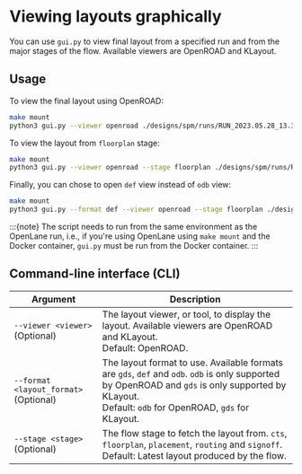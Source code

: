 # Viewing layouts graphically

You can use `gui.py` to view final layout from a specified run and from the major stages of the flow. 
Available viewers are OpenROAD and KLayout.

## Usage

To view the final layout using OpenROAD:

```bash
make mount
python3 gui.py --viewer openroad ./designs/spm/runs/RUN_2023.05.28_13.36.45
```

To view the layout from `floorplan` stage:

```bash
make mount
python3 gui.py --viewer openroad --stage floorplan ./designs/spm/runs/RUN_2023.05.28_13.36.45
```

Finally, you can chose to open `def` view instead of `odb` view:

```bash
make mount
python3 gui.py --format def --viewer openroad --stage floorplan ./designs/spm/runs/RUN_2023.05.28_13.36.45
```

:::{note}
The script needs to run from the same environment as the OpenLane run, i.e.,
if you're using OpenLane using `make mount` and the Docker container, `gui.py`
must be run from the Docker container.
:::

## Command-line interface (CLI)

| Argument | Description |
| - | - |
| `--viewer <viewer>`<br>(Optional) | The layout viewer, or tool, to display the layout. Available viewers are OpenROAD and KLayout.<br>Default: OpenROAD. |
| `--format <layout_format>`<br>(Optional) | The layout format to use. Available formats are `gds`, `def` and `odb`. `odb` is only supported by OpenROAD and `gds` is only supported by KLayout.<br>Default: `odb` for OpenROAD, `gds` for KLayout. |
| `--stage <stage>`<br>(Optional) | The flow stage to fetch the layout from. `cts`, `floorplan`, `placement`, `routing` and `signoff`.<br>Default: Latest layout produced by the flow. |

